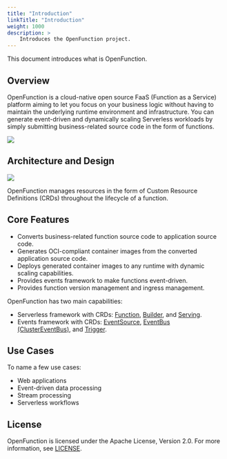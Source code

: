 ```yaml
---
title: "Introduction"
linkTitle: "Introduction"
weight: 1000
description: >	
    Introduces the OpenFunction project.
---
```


This document introduces what is OpenFunction.

## Overview

OpenFunction is a cloud-native open source FaaS (Function as a Service) platform aiming to let you focus on your business logic without having to maintain the underlying runtime environment and infrastructure. You can generate event-driven and dynamically scaling Serverless workloads by simply submitting business-related source code in the form of functions.

![](/images/docs/en/introduction/what-is-openfunction/function-lifecycle.svg)

## Architecture and Design

![](/images/docs/en/introduction/what-is-openfunction/openfunction-0.5-architecture.svg)

OpenFunction manages resources in the form of Custom Resource Definitions (CRDs) throughout the lifecycle of a function. 

## Core Features

- Converts business-related function source code to application source code.
- Generates OCI-compliant container images from the converted application source code.
- Deploys generated container images to any runtime with dynamic scaling capabilities.
- Provides events framework to make functions event-driven.
- Provides function version management and ingress management.

OpenFunction has two main capabilities:

- Serverless framework with CRDs: [Function](../concepts/function), [Builder](../concepts/builder), and [Serving](../concepts/serving).
- Events framework with CRDs: [EventSource](../concepts/events#eventsource), [EventBus (ClusterEventBus)](../concepts/events#eventbus-clustereventbus), and [Trigger](../concepts/events#trigger).

## Use Cases

To name a few use cases:

- Web applications
- Event-driven data processing
- Stream processing
- Serverless workflows

## License

OpenFunction is licensed under the Apache License, Version 2.0. For more information, see [LICENSE](https://github.com/OpenFunction/OpenFunction/blob/main/LICENSE).

